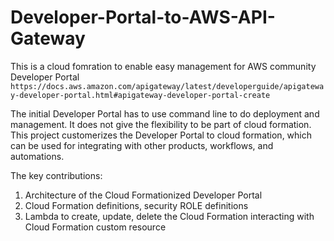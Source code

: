 # Developer-Portal-to-AWS-API-Gateway

This is a cloud fomration to enable easy management for AWS community Developer Portal 
`https://docs.aws.amazon.com/apigateway/latest/developerguide/apigateway-developer-portal.html#apigateway-developer-portal-create`

The initial Developer Portal has to use command line to do deployment and management. It does not give the flexibility to be part of cloud formation. 
This project customerizes the Developer Portal to cloud formation, which can be used for integrating with other products, workflows, and automations. 

The key contributions:
1. Architecture of the Cloud Formationized Developer Portal
2. Cloud Formation definitions, security ROLE definitions
3. Lambda to create, update, delete the Cloud Formation interacting with Cloud Formation custom resource



